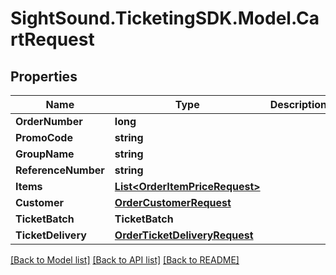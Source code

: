 # SightSound.TicketingSDK.Model.CartRequest

## Properties

Name | Type | Description | Notes
------------ | ------------- | ------------- | -------------
**OrderNumber** | **long** |  | [optional] 
**PromoCode** | **string** |  | [optional] 
**GroupName** | **string** |  | [optional] 
**ReferenceNumber** | **string** |  | [optional] 
**Items** | [**List&lt;OrderItemPriceRequest&gt;**](OrderItemPriceRequest.md) |  | [optional] 
**Customer** | [**OrderCustomerRequest**](OrderCustomerRequest.md) |  | [optional] 
**TicketBatch** | **TicketBatch** |  | [optional] 
**TicketDelivery** | [**OrderTicketDeliveryRequest**](OrderTicketDeliveryRequest.md) |  | [optional] 

[[Back to Model list]](../README.md#documentation-for-models) [[Back to API list]](../README.md#documentation-for-api-endpoints) [[Back to README]](../README.md)

